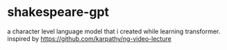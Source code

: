 # shakespeare-gpt
a character level language model that i created while learning transformer. inspired by https://github.com/karpathy/ng-video-lecture
